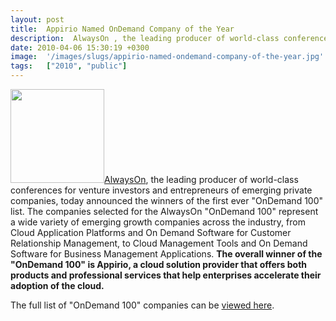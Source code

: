 ```yaml
---
layout: post
title:  Appirio Named OnDemand Company of the Year
description:  AlwaysOn , the leading producer of world-class conferences for venture investors and entrepreneurs of emerging private companies, today announced the winners of the first ever OnDemand 100 list. The companies selected for the AlwaysOn OnDemand 100 represent a wide variety of emerging growth companies across the industry, from Cloud Application Platforms and On Demand Software for Customer Relationship Management, to Cloud Management Tools and On Demand Software for Business Management Applicati
date: 2010-04-06 15:30:19 +0300
image:  '/images/slugs/appirio-named-ondemand-company-of-the-year.jpg'
tags:   ["2010", "public"]
---
```

<p style="clear: both"><a href="/2010/04/06/appirio-named-ondemand-company-of-the-year/ondemand-cover/" rel="attachment wp-att-2481"><img src="http://res.cloudinary.com/blog-jeffdouglas-com/image/upload/c_crop,h_600,w_600,x_0,y_100/h_150,w_150/v1400328594/ondemand-cover_cecr1r.jpg" alt="" title="ondemand-cover" width="150" height="150" class="alignleft size-thumbnail wp-image-2481" /></a><a href="http://aboutao.goingon.com/" target="_blank">AlwaysOn</a>, the leading producer of world-class conferences for venture investors and entrepreneurs of emerging private companies, today announced the winners of the first ever "OnDemand 100" list. The companies selected for the AlwaysOn "OnDemand 100" represent a wide variety of emerging growth companies across the industry, from Cloud Application Platforms and On Demand Software for Customer Relationship Management, to Cloud Management Tools and On Demand Software for Business Management Applications. <strong>The overall winner of the "OnDemand 100" is Appirio, a cloud solution provider that offers both products and professional services that help enterprises accelerate their adoption of the cloud.</strong></p><p style="clear: both">The full list of "OnDemand 100" companies can be <a href="http://alwayson.goingon.com/permalink/post/34759" target="_blank">viewed here</a>.</p><br class="final-break" style="clear: both" />
